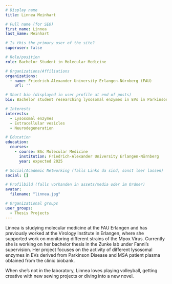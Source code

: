 ```yaml
---
# Display name
title: Linnea Meinhart

# Full name (for SEO)
first_name: Linnea
last_name: Meinhart

# Is this the primary user of the site?
superuser: false

# Role/position
role: Bachelor Student in Molecular Medicine

# Organizations/Affiliations
organizations:
  - name: Friedrich-Alexander University Erlangen-Nürnberg (FAU)
    url: ''

# Short bio (displayed in user profile at end of posts)
bio: Bachelor student researching lysosomal enzymes in EVs in Parkinson's Disease and MSA.

# Interests
interests:
  - Lysosomal enzymes
  - Extracellular vesicles
  - Neurodegeneration

# Education
education:
  courses:
    - course: BSc Molecular Medicine
      institution: Friedrich-Alexander University Erlangen-Nürnberg
      year: expected 2025

# Social/Academic Networking (falls Links da sind, sonst leer lassen)
social: []

# Profilbild (falls vorhanden in assets/media oder im Ordner)
avatar:
  filename: "linnea.jpg"

# Organizational groups
user_groups:
  - Thesis Projects
---
```


Linnea is studying molecular medicine at the FAU Erlangen and has previously worked at the Virology Institute in Erlangen, where she supported work on monitoring different strains of the Mpox Virus. Currently she is working on her bachelor thesis in the Zunke lab under Fanni’s supervision. Her project focuses on the activity of different lysosomal enzymes in EVs derived from Parkinson Disease and MSA patient plasma obtained from the clinic biobank.

When she’s not in the laboratory, Linnea loves playing volleyball, getting creative with new sewing projects or diving into a new novel.
